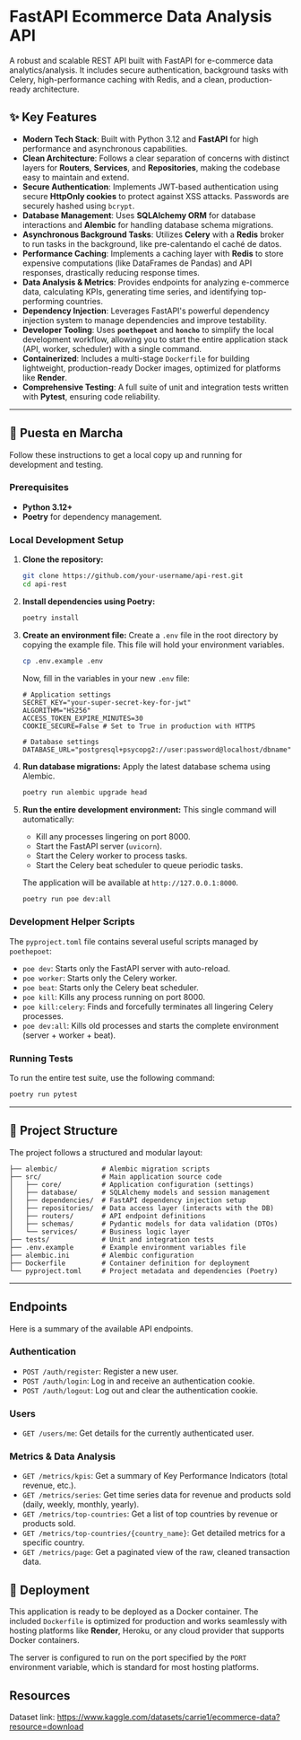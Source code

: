 # FastAPI Ecommerce Data Analysis API

A robust and scalable REST API built with FastAPI for e-commerce data analytics/analysis. It includes secure authentication, background tasks with Celery, high-performance caching with Redis, and a clean, production-ready architecture.

## ✨ Key Features

- **Modern Tech Stack**: Built with Python 3.12 and **FastAPI** for high performance and asynchronous capabilities.
- **Clean Architecture**: Follows a clear separation of concerns with distinct layers for **Routers**, **Services**, and **Repositories**, making the codebase easy to maintain and extend.
- **Secure Authentication**: Implements JWT-based authentication using secure **HttpOnly cookies** to protect against XSS attacks. Passwords are securely hashed using `bcrypt`.
- **Database Management**: Uses **SQLAlchemy ORM** for database interactions and **Alembic** for handling database schema migrations.
- **Asynchronous Background Tasks**: Utilizes **Celery** with a **Redis** broker to run tasks in the background, like pre-calentando el caché de datos.
- **Performance Caching**: Implements a caching layer with **Redis** to store expensive computations (like DataFrames de Pandas) and API responses, drastically reducing response times.
- **Data Analysis & Metrics**: Provides endpoints for analyzing e-commerce data, calculating KPIs, generating time series, and identifying top-performing countries.
- **Dependency Injection**: Leverages FastAPI's powerful dependency injection system to manage dependencies and improve testability.
- **Developer Tooling**: Uses **`poethepoet`** and **`honcho`** to simplify the local development workflow, allowing you to start the entire application stack (API, worker, scheduler) with a single command.
- **Containerized**: Includes a multi-stage `Dockerfile` for building lightweight, production-ready Docker images, optimized for platforms like **Render**.
- **Comprehensive Testing**: A full suite of unit and integration tests written with **Pytest**, ensuring code reliability.

---

## 🚀 Puesta en Marcha

Follow these instructions to get a local copy up and running for development and testing.

### Prerequisites

- **Python 3.12+**
- **Poetry** for dependency management.

### Local Development Setup

1.  **Clone the repository:**
    ```sh
    git clone https://github.com/your-username/api-rest.git
    cd api-rest
    ```

2.  **Install dependencies using Poetry:**
    ```sh
    poetry install
    ```

3.  **Create an environment file:**
    Create a `.env` file in the root directory by copying the example file. This file will hold your environment variables.
    ```sh
    cp .env.example .env
    ```
    Now, fill in the variables in your new `.env` file:
    ```env
    # Application settings
    SECRET_KEY="your-super-secret-key-for-jwt"
    ALGORITHM="HS256"
    ACCESS_TOKEN_EXPIRE_MINUTES=30
    COOKIE_SECURE=False # Set to True in production with HTTPS

    # Database settings
    DATABASE_URL="postgresql+psycopg2://user:password@localhost/dbname"
    ```

4.  **Run database migrations:**
    Apply the latest database schema using Alembic.
    ```sh
    poetry run alembic upgrade head
    ```

5.  **Run the entire development environment:**
    This single command will automatically:
    - Kill any processes lingering on port 8000.
    - Start the FastAPI server (`uvicorn`).
    - Start the Celery worker to process tasks.
    - Start the Celery beat scheduler to queue periodic tasks.
    
    The application will be available at `http://127.0.0.1:8000`.
    ```sh
    poetry run poe dev:all
    ```

### Development Helper Scripts

The `pyproject.toml` file contains several useful scripts managed by `poethepoet`:

- `poe dev`: Starts only the FastAPI server with auto-reload.
- `poe worker`: Starts only the Celery worker.
- `poe beat`: Starts only the Celery beat scheduler.
- `poe kill`: Kills any process running on port 8000.
- `poe kill:celery`: Finds and forcefully terminates all lingering Celery processes.
- `poe dev:all`: Kills old processes and starts the complete environment (server + worker + beat).

### Running Tests

To run the entire test suite, use the following command:

```sh
poetry run pytest
```

---

## 📁 Project Structure

The project follows a structured and modular layout:
```
├── alembic/           # Alembic migration scripts
├── src/               # Main application source code
│   ├── core/          # Application configuration (settings)
│   ├── database/      # SQLAlchemy models and session management
│   ├── dependencies/  # FastAPI dependency injection setup
│   ├── repositories/  # Data access layer (interacts with the DB)
│   ├── routers/       # API endpoint definitions
│   ├── schemas/       # Pydantic models for data validation (DTOs)
│   └── services/      # Business logic layer
├── tests/             # Unit and integration tests
├── .env.example       # Example environment variables file
├── alembic.ini        # Alembic configuration
├── Dockerfile         # Container definition for deployment
└── pyproject.toml     # Project metadata and dependencies (Poetry)
```

---

## Endpoints

Here is a summary of the available API endpoints.

### Authentication

- `POST /auth/register`: Register a new user.
- `POST /auth/login`: Log in and receive an authentication cookie.
- `POST /auth/logout`: Log out and clear the authentication cookie.

### Users

- `GET /users/me`: Get details for the currently authenticated user.

### Metrics & Data Analysis

- `GET /metrics/kpis`: Get a summary of Key Performance Indicators (total revenue, etc.).
- `GET /metrics/series`: Get time series data for revenue and products sold (daily, weekly, monthly, yearly).
- `GET /metrics/top-countries`: Get a list of top countries by revenue or products sold.
- `GET /metrics/top-countries/{country_name}`: Get detailed metrics for a specific country.
- `GET /metrics/page`: Get a paginated view of the raw, cleaned transaction data.

## 🐳 Deployment

This application is ready to be deployed as a Docker container. The included `Dockerfile` is optimized for production and works seamlessly with hosting platforms like **Render**, Heroku, or any cloud provider that supports Docker containers.

The server is configured to run on the port specified by the `PORT` environment variable, which is standard for most hosting platforms.

## Resources

Dataset link: https://www.kaggle.com/datasets/carrie1/ecommerce-data?resource=download 
